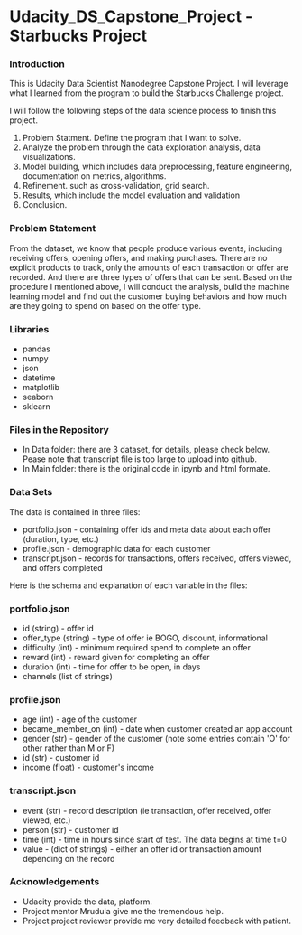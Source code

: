 # Udacity_DS_Capstone_Project - Starbucks Project

### Introduction
This is Udacity Data Scientist Nanodegree Capstone Project.  I will leverage what I learned from the program to build the Starbucks Challenge project.

I will follow the following steps of the data science process to finish this project.

1. Problem Statment. Define the program that I want to solve.
2. Analyze the problem through the data exploration analysis, data visualizations.
3. Model building, which includes data preprocessing, feature engineering, documentation on metrics, algorithms.
4. Refinement. such as cross-validation, grid search.
5. Results, which include the model evaluation and validation
6. Conclusion.

### Problem Statement
From the dataset, we know that people produce various events, including receiving offers, opening offers, and making purchases. There are no explicit products to track, only the amounts of each transaction or offer are recorded. And there are three types of offers that can be sent. Based on the procedure I mentioned above, I will conduct the analysis, build the machine learning model and find out the customer buying behaviors and how much are they going to spend on based on the offer type. 

### Libraries
- pandas
- numpy
- json
- datetime
- matplotlib
- seaborn
- sklearn

### Files in the Repository
- In Data folder: there are 3 dataset, for details, please check below. Pease note that transcript file is too large to upload into github.
- In Main folder: there is the original code in ipynb and html formate.

### Data Sets
The data is contained in three files:

- portfolio.json - containing offer ids and meta data about each offer (duration, type, etc.)
- profile.json - demographic data for each customer
- transcript.json - records for transactions, offers received, offers viewed, and offers completed

Here is the schema and explanation of each variable in the files:

### portfolio.json

- id (string) - offer id
- offer_type (string) - type of offer ie BOGO, discount, informational
- difficulty (int) - minimum required spend to complete an offer
- reward (int) - reward given for completing an offer
- duration (int) - time for offer to be open, in days
- channels (list of strings)

### profile.json

- age (int) - age of the customer
- became_member_on (int) - date when customer created an app account
- gender (str) - gender of the customer (note some entries contain 'O' for other rather than M or F)
- id (str) - customer id
- income (float) - customer's income

### transcript.json

- event (str) - record description (ie transaction, offer received, offer viewed, etc.)
- person (str) - customer id
- time (int) - time in hours since start of test. The data begins at time t=0
- value - (dict of strings) - either an offer id or transaction amount depending on the record

### Acknowledgements
- Udacity provide the data, platform.
- Project mentor Mrudula give me the tremendous help.
- Project project reviewer provide me very detailed feedback with patient.
